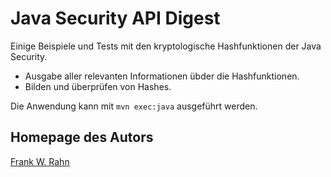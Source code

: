 # Java Security API Digest
Einige Beispiele und Tests mit den kryptologische Hashfunktionen der Java Security.

* Ausgabe aller relevanten Informationen übder die Hashfunktionen.
* Bilden und überprüfen von Hashes.

Die Anwendung kann mit `mvn exec:java` ausgeführt werden.

## Homepage des Autors
[Frank W. Rahn](http://www.frank-rahn.de)